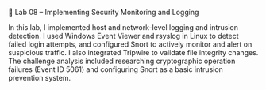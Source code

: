 🧪 Lab 08 – Implementing Security Monitoring and Logging

In this lab, I implemented host and network-level logging and intrusion detection. I used Windows Event Viewer and rsyslog in Linux to detect failed login attempts, and configured Snort to actively monitor and alert on suspicious traffic. I also integrated Tripwire to validate file integrity changes. The challenge analysis included researching cryptographic operation failures (Event ID 5061) and configuring Snort as a basic intrusion prevention system.
